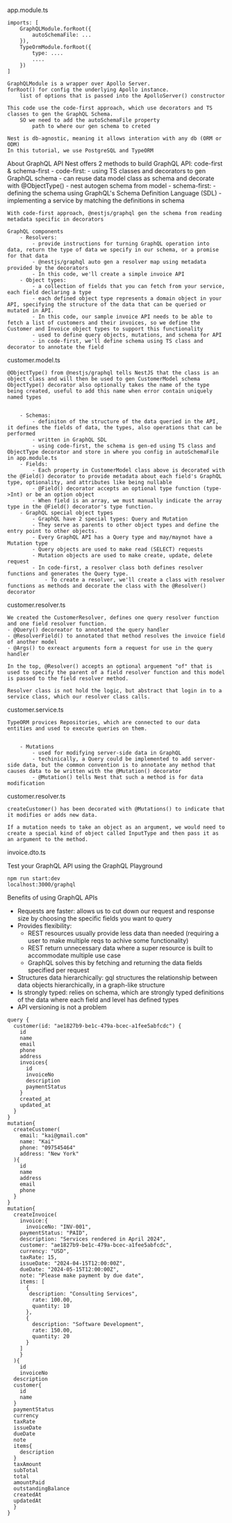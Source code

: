 app.module.ts

    imports: [
        GraphQLModule.forRoot({
            autoSchemaFile: ...
        }),
        TypeOrmModule.forRoot({
            type: ....
            ....
        })
    ]

    GraphQLModule is a wrapper over Apollo Server.
    forRoot() for config the underlying Apollo instance.
        list of options that is passed into the ApolloServer() constructor

    This code use the code-first approach, which use decorators and TS classes to gen the GraphQL Schema.
        SO we need to add the autoSchemaFile property
            path to where our gen schema to creted

    Nest is db-agnostic, meaning it allows interation with any db (ORM or ODM)
    In this tutorial, we use PostgreSQL and TypeORM

About GraphQL API
Nest offers 2 methods to build GraphQL API: code-first & schema-first - code-first: - using TS classes and decorators to gen GraphQL schema - can reuse data model class as schema and decorate with @ObjectType() - nest autogen schema from model - schema-first: - defining the schema using GraphQL's Schema Definition Language (SDL) - implementing a service by matching the definitions in schema

    With code-first approach, @nestjs/graphql gen the schema from reading metadata specific in decorators

    GraphQL components
        - Resolvers:
            - provide instructions for turning GraphQL operation into data, return the type of data we specify in our schema, or a promise for that data
            - @nestjs/graphql auto gen a resolver map using metadata provided by the decorators
            - In this code, we'll create a simple invoice API
        - Object types:
            - a collection of fields that you can fetch from your service, each field declaring a type
            - each defined object type represents a domain object in your API, specifying the structure of the data that can be queried or mutated in API.
            - In this code, our sample invoice API needs to be able to fetch a list of customers and their invoices, so we define the Customer and Invoice object types to support this functionality
            - used to define query objects, mutations, and schema for API
            - in code-first, we'll define schema using TS class and decorator to annotate the field

customer.model.ts

    @ObjectType() from @nestjs/graphql tells NestJS that the class is an object class and will then be used to gen CustomerModel schema
    ObjectType() decorator also optionally takes the name of the type being created, useful to add this name when error contain uniquely named types


        - Schemas:
            - definiton of the structure of the data queried in the API, it defines the fields of data, the types, also operations that can be performed
            - written in GraphQL SDL
            - using code-first, the schema is gen-ed using TS class and ObjectType decorator and store in where you config in autoSchemaFile in app.module.ts
        - Fields:
            - Each property in CustomerModel class above is decorated with the @Field() decorator to provide metadata about each field's GraphQL type, optionality, and attributes like being nullable
            - @Field() decorator accepts an optional type function (type->Int) or be an option object
            - When field is an array, we must manually indicate the array type in the @Field() decorator's type function.
        - GraphQL special object types
            - GraphQL have 2 special types: Query and Mutation
            - They serve as parents to other object types and define the entry point to other objects.
            - Every GraphQL API has a Query type and may/maynot have a Mutation type
            - Query objects are used to make read (SELECT) requests
            - Mutation objects are used to make create, update, delete request
            - In code-first, a resolver class both defines resolver functions and generates the Query type.
                - To create a resolver, we'll create a class with resolver functions as methods and decorate the class with the @Resolver() decorator

customer.resolver.ts

    We created the CustomerResolver, defines one query resolver function and one field resolver function.
    - @Query() decoreator to annotated the query handler
    - @ResolverField() to annotated that method resolves the invoice field of another model
    - @Args() to exreact arguments form a request for use in the query handler

    In the top, @Resolver() accepts an optional arguement "of" that is used to specify the parent of a field resolver function and this model is passed to the field resolver method.

    Resolver class is not hold the logic, but abstract that login in to a service class, which our resolver class calls.

customer.service.ts

    TypeORM provices Repositories, which are connected to our data entities and used to execute queries on them.


        - Mutations
            - used for modifying server-side data in GraphQL
            - techinically, a Query could be implemented to add server-side data, but the common convention is to annotate any method that causes data to be written with the @Mutation() decorator
            - @Mutation() tells Nest that such a method is for data modification

customer.resolver.ts

    createCustomer() has been decorated with @Mutations() to indicate that it modifies or adds new data.

    If a mutation needs to take an object as an argument, we would need to create a special kind of object called InputType and then pass it as an argument to the method.

invoice.dto.ts

Test your GraphQL API using the GraphQL Playground

    npm run start:dev
    localhost:3000/graphql

Benefits of using GraphQL APIs

- Requests are faster: allows us to cut down our request and response size by choosing the specific fields you want to query
- Provides flexibility:
  - REST resources usually provide less data than needed (requiring a user to make multiple reqs to achive some functionality)
  - REST return unnecessary data where a super resource is built to accommodate multiple use case
  - GraphQL solves this by fetching and returning the data fields specified per request
- Structures data hierarchically: gql structures the relationship between data objects hierarchically, in a graph-like structure
- Is strongly typed: relies on schema, which are strongly typed definitions of the data where each field and level has defined types
- API versioning is not a problem

```
query {
  customer(id: "ae1827b9-be1c-479a-bcec-a1fee5abfcdc") {
    id
    name
    email
    phone
    address
    invoices{
      id
      invoiceNo
      description
      paymentStatus
    }
    created_at
    updated_at
  }
}
mutation{
  createCustomer(
    email: "kai@gmail.com"
    name: "Kai"
    phone: "097545464"
    address: "New York"
  ){
    id
    name
    address
    email
    phone
  }
}
mutation{
  createInvoice(
    invoice:{
      invoiceNo: "INV-001",
    paymentStatus: "PAID",
    description: "Services rendered in April 2024",
    customer: "ae1827b9-be1c-479a-bcec-a1fee5abfcdc",
    currency: "USD",
    taxRate: 15,
    issueDate: "2024-04-15T12:00:00Z",
    dueDate: "2024-05-15T12:00:00Z",
    note: "Please make payment by due date",
    items: [
      {
       description: "Consulting Services",
        rate: 100.00,
        quantity: 10
      },
      {
        description: "Software Development",
        rate: 150.00,
        quantity: 20
      }
    ]
    }
  ){
    id
    invoiceNo
  description
  customer{
    id
    name
  }
  paymentStatus
  currency
  taxRate
  issueDate
  dueDate
  note
  items{
    description
  }
  taxAmount
  subTotal
  total
  amountPaid
  outstandingBalance
  createdAt
  updatedAt
  }
}
```
